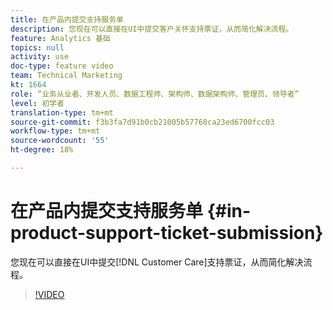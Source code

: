 ```yaml
---
title: 在产品内提交支持服务单
description: 您现在可以直接在UI中提交客户关怀支持票证，从而简化解决流程。
feature: Analytics 基础
topics: null
activity: use
doc-type: feature video
team: Technical Marketing
kt: 1664
role: “业务从业者、开发人员、数据工程师、架构师、数据架构师、管理员、领导者”
level: 初学者
translation-type: tm+mt
source-git-commit: f3b3fa7d91b0cb21005b57768ca23ed6700fcc03
workflow-type: tm+mt
source-wordcount: '55'
ht-degree: 18%

---
```



# 在产品内提交支持服务单 {#in-product-support-ticket-submission}

您现在可以直接在UI中提交[!DNL Customer Care]支持票证，从而简化解决流程。

>[!VIDEO](https://video.tv.adobe.com/v/23133/?quality=12)
